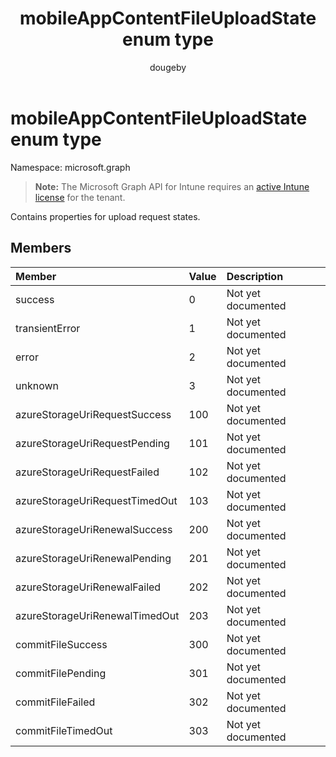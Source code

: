 ﻿---
title: "mobileAppContentFileUploadState enum type"
description: "Contains properties for upload request states."
author: "dougeby"
localization_priority: Normal
ms.prod: "intune"
doc_type: enumPageType
---

# mobileAppContentFileUploadState enum type

Namespace: microsoft.graph

> **Note:** The Microsoft Graph API for Intune requires an [active Intune license](https://go.microsoft.com/fwlink/?linkid=839381) for the tenant.

Contains properties for upload request states.

## Members

| Member                         | Value | Description        |
| :----------------------------- | :---- | :----------------- |
| success                        | 0     | Not yet documented |
| transientError                 | 1     | Not yet documented |
| error                          | 2     | Not yet documented |
| unknown                        | 3     | Not yet documented |
| azureStorageUriRequestSuccess  | 100   | Not yet documented |
| azureStorageUriRequestPending  | 101   | Not yet documented |
| azureStorageUriRequestFailed   | 102   | Not yet documented |
| azureStorageUriRequestTimedOut | 103   | Not yet documented |
| azureStorageUriRenewalSuccess  | 200   | Not yet documented |
| azureStorageUriRenewalPending  | 201   | Not yet documented |
| azureStorageUriRenewalFailed   | 202   | Not yet documented |
| azureStorageUriRenewalTimedOut | 203   | Not yet documented |
| commitFileSuccess              | 300   | Not yet documented |
| commitFilePending              | 301   | Not yet documented |
| commitFileFailed               | 302   | Not yet documented |
| commitFileTimedOut             | 303   | Not yet documented |
